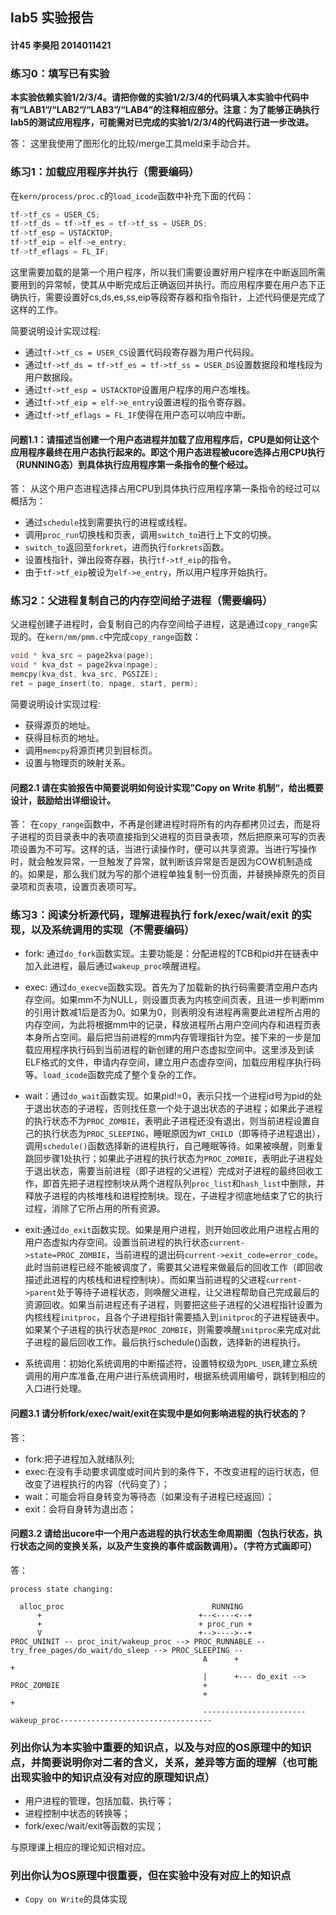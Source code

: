 ## lab5 实验报告

#### 计45 李昊阳 2014011421

### 练习0：填写已有实验

**本实验依赖实验1/2/3/4。请把你做的实验1/2/3/4的代码填入本实验中代码中有“LAB1”/“LAB2”/“LAB3”/“LAB4”的注释相应部分。注意：为了能够正确执行lab5的测试应用程序，可能需对已完成的实验1/2/3/4的代码进行进一步改进。** 

答： 这里我使用了图形化的比较/merge工具meld来手动合并。


### 练习1：加载应用程序并执行（需要编码）

在`kern/process/proc.c`的`load_icode`函数中补充下面的代码：
```c
tf->tf_cs = USER_CS;
tf->tf_ds = tf->tf_es = tf->tf_ss = USER_DS;
tf->tf_esp = USTACKTOP;
tf->tf_eip = elf->e_entry;
tf->tf_eflags = FL_IF;
```
这里需要加载的是第一个用户程序，所以我们需要设置好用户程序在中断返回所需要用到的异常帧，使其从中断完成后正确返回并执行。而应用程序要在用户态下正确执行，需要设置好cs,ds,es,ss,eip等段寄存器和指令指针，上述代码便是完成了这样的工作。

简要说明设计实现过程:
- 通过`tf->tf_cs = USER_CS`设置代码段寄存器为用户代码段。
- 通过`tf->tf_ds = tf->tf_es = tf->tf_ss = USER_DS`设置数据段和堆栈段为用户数据段。
- 通过`tf->tf_esp = USTACKTOP`设置用户程序的用户态堆栈。
- 通过`tf->tf_eip = elf->e_entry`设置进程的指令寄存器。
- 通过`tf->tf_eflags = FL_IF`使得在用户态可以响应中断。

#### 问题1.1：请描述当创建一个用户态进程并加载了应用程序后，CPU是如何让这个应用程序最终在用户态执行起来的。即这个用户态进程被ucore选择占用CPU执行（RUNNING态）到具体执行应用程序第一条指令的整个经过。

答：
从这个用户态进程选择占用CPU到具体执行应用程序第一条指令的经过可以概括为：
- 通过`schedule`找到需要执行的进程或线程。
- 调用`proc_run`切换栈和页表，调用`switch_to`进行上下文的切换。
- `switch_to`返回至`forkret`，进而执行`forkrets`函数。
- 设置栈指针，弹出段寄存器，执行`tf->tf_eip`的指令。
- 由于`tf->tf_eip`被设为`elf->e_entry`，所以用户程序开始执行。


### 练习2：父进程复制自己的内存空间给子进程（需要编码）

父进程创建子进程时，会复制自己的内存空间给子进程，这是通过`copy_range`实现的。在`kern/mm/pmm.c`中完成`copy_range`函数：
```c
void * kva_src = page2kva(page);
void * kva_dst = page2kva(npage);    
memcpy(kva_dst, kva_src, PGSIZE);
ret = page_insert(to, npage, start, perm);
```

简要说明设计实现过程:
- 获得源页的地址。
- 获得目标页的地址。
- 调用`memcpy`将源页拷贝到目标页。
- 设置与物理页的映射关系。

#### 问题2.1 请在实验报告中简要说明如何设计实现”Copy on Write 机制“，给出概要设计，鼓励给出详细设计。

答：
在`copy_range`函数中，不再是创建进程时将所有的内存都拷贝过去，而是将子进程的页目录表中的表项直接指到父进程的页目录表项，然后把原来可写的页表项设置为不可写。这样的话，当进行读操作时，便可以共享资源。当进行写操作时，就会触发异常，一旦触发了异常，就判断该异常是否是因为COW机制造成的。如果是，那么我们就为写的那个进程单独复制一份页面，并替换掉原先的页目录项和页表项，设置页表项可写。


### 练习3：阅读分析源代码，理解进程执行 fork/exec/wait/exit 的实现，以及系统调用的实现（不需要编码）

- fork: 通过`do_fork`函数实现。主要功能是：分配进程的TCB和pid并在链表中加入此进程，最后通过`wakeup_proc`唤醒进程。

- exec: 通过`do_execve`函数实现。首先为了加载新的执行码需要清空用户态内存空间。如果mm不为NULL，则设置页表为内核空间页表，且进一步判断mm的引用计数减1后是否为0。如果为0，则表明没有进程再需要此进程所占用的内存空间，为此将根据mm中的记录，释放进程所占用户空间内存和进程页表本身所占空间。最后把当前进程的mm内存管理指针为空。接下来的一步是加载应用程序执行码到当前进程的新创建的用户态虚拟空间中。这里涉及到读ELF格式的文件，申请内存空间，建立用户态虚存空间，加载应用程序执行码等。`load_icode`函数完成了整个复杂的工作。

- wait：通过`do_wait`函数实现。如果pid!=0，表示只找一个进程id号为pid的处于退出状态的子进程，否则找任意一个处于退出状态的子进程；如果此子进程的执行状态不为`PROC_ZOMBIE`，表明此子进程还没有退出，则当前进程设置自己的执行状态为`PROC_SLEEPING`，睡眠原因为`WT_CHILD`（即等待子进程退出），调用`schedule()`函数选择新的进程执行，自己睡眠等待。如果被唤醒，则重复跳回步骤1处执行；如果此子进程的执行状态为`PROC_ZOMBIE`，表明此子进程处于退出状态，需要当前进程（即子进程的父进程）完成对子进程的最终回收工作，即首先把子进程控制块从两个进程队列`proc_list`和`hash_list`中删除，并释放子进程的内核堆栈和进程控制块。现在，子进程才彻底地结束了它的执行过程，消除了它所占用的所有资源。

- exit:通过`do_exit`函数实现。如果是用户进程，则开始回收此用户进程占用的用户态虚拟内存空间。设置当前进程的执行状态`current->state=PROC_ZOMBIE`，当前进程的退出码`current->exit_code=error_code`。此时当前进程已经不能被调度了，需要其父进程来做最后的回收工作（即回收描述此进程的内核栈和进程控制块）。而如果当前进程的父进程`current->parent`处于等待子进程状态，则唤醒父进程，让父进程帮助自己完成最后的资源回收。如果当前进程还有子进程，则要把这些子进程的父进程指针设置为内核线程`initproc`，且各个子进程指针需要插入到`initproc`的子进程链表中。如果某个子进程的执行状态是`PROC_ZOMBIE`，则需要唤醒`initproc`来完成对此子进程的最后回收工作。最后执行schedule()函数，选择新的进程执行。

- 系统调用：初始化系统调用的中断描述符，设置特权级为`DPL_USER`,建立系统调用的用户库准备,在用户进行系统调用时，根据系统调用编号，跳转到相应的入口进行处理。

#### 问题3.1 请分析fork/exec/wait/exit在实现中是如何影响进程的执行状态的？

答：
- fork:把子进程加入就绪队列;
- exec:在没有手动要求调度或时间片到的条件下，不改变进程的运行状态，但改变了进程执行的内容（代码变了）；
- wait：可能会将自身转变为等待态（如果没有子进程已经返回）；
- exit：会将自身转为退出态；

#### 问题3.2 请给出ucore中一个用户态进程的执行状态生命周期图（包执行状态，执行状态之间的变换关系，以及产生变换的事件或函数调用）。（字符方式画即可）

答：

```
process state changing:

  alloc_proc                                 RUNNING
      +                                   +--<----<--+
      +                                   + proc_run +
      V                                   +-->---->--+ 
PROC_UNINIT -- proc_init/wakeup_proc --> PROC_RUNNABLE -- try_free_pages/do_wait/do_sleep --> PROC_SLEEPING --
                                           A      +                                                           +
                                           |      +--- do_exit --> PROC_ZOMBIE                                +
                                           +                                                                  + 
                                           -----------------------wakeup_proc----------------------------------
```
### 列出你认为本实验中重要的知识点，以及与对应的OS原理中的知识点，并简要说明你对二者的含义，关系，差异等方面的理解（也可能出现实验中的知识点没有对应的原理知识点）

- 用户进程的管理，包括加载、执行等；
- 进程控制中状态的转换等；
- fork/exec/wait/exit等函数的实现；

与原理课上相应的理论知识相对应。

### 列出你认为OS原理中很重要，但在实验中没有对应上的知识点

- `Copy on Write`的具体实现



